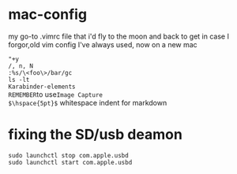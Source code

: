 # mac-config
my go-to .vimrc file that i'd fly to the moon and back to get in case I forgor,old vim config I've always used, now on a new mac

```"+y```<br>
```/, n, N```<br>
```:%s/\<foo\>/bar/gc```<br>
```ls -lt```<br>
```Karabinder-elements```<br>
```REMEMBER```to use```Image Capture```<br>
```$\hspace{5pt}$``` whitespace indent for markdown
# fixing the SD/usb deamon
```sudo launchctl stop com.apple.usbd```<br>
```sudo launchctl start com.apple.usbd```<br>
